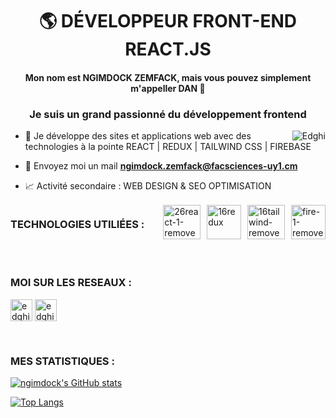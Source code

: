 <h1 align="center">🌎 DÉVELOPPEUR FRONT-END REACT.JS 
<!--     <img src="https://raw.githubusercontent.com/MartinHeinz/MartinHeinz/master/wave.gif" width="30px"> -->
</h1>
<h4 align="center">Mon nom est NGIMDOCK ZEMFACK, mais vous pouvez simplement m'appeller DAN 🐻
<h3 align="center">Je suis un grand passionné du développement frontend</h3>
<p><img align="right" src="https://github.com/Adam-pw/Adam-pw/blob/main/animation_500_kxa883sd.gif" alt="Edghi" /></p>

- 🌳 Je développe des sites et applications web avec des technologies à la pointe REACT | REDUX | TAILWIND CSS | FIREBASE

- 📩 Envoyez moi un mail **ngimdock.zemfack@facsciences-uy1.cm**

- 📈 Activité secondaire : WEB DESIGN & SEO OPTIMISATION
 
<div style="display: flex; justify-content: space-between; align-items: center">
  <h3 align="left">TECHNOLOGIES UTILIÉES :</h3>
  <img src="https://i.ibb.co/jM9qhbC/26react-1-removebg-preview-1.png" alt="26react-1-removebg-preview-1" style="display: inline-block; margin-left: 20px;" border="0" height="55" width="60">
  <img src="https://i.ibb.co/HH2PFD7/16redux.png" alt="16redux" border="0" height="55" width="55">
  <img src="https://i.ibb.co/Q9X4q5W/16tailwind-removebg-preview.png" alt="16tailwind-removebg-preview" border="0" height="55" width="60">
 <img src="https://i.ibb.co/JBcGbFv/fire-1-removebg-preview.png" alt="fire-1-removebg-preview" border="0" height="55" width="55">
</div>
<br>

<br>
<h3 align="left">MOI SUR LES RESEAUX :</h3>
<p align="left">
  <a href="https://www.linkedin.com/in/ngimdock-zemfack/" target="blank"><img align="center"
      src="https://raw.githubusercontent.com/rahuldkjain/github-profile-readme-generator/master/src/images/icons/Social/linked-in-alt.svg"
      alt="edghi" height="35" width="35" /></a>
   <a href="https://twitter.com/NZemfack" target="blank"><img align="center"
      src="https://raw.githubusercontent.com/rahuldkjain/github-profile-readme-generator/master/src/images/icons/Social/twitter.svg"
      alt="edghi" height="35" width="35" /></a>
</p>
<br>

<h3>MES STATISTIQUES :</h3>

[![ngimdock's GitHub stats](https://github-readme-stats.vercel.app/api?username=ngimdock&count_private=true&show_icons=true&theme=dark)](https://github.com/Edmond22-prog/github-readme-stats)

[![Top Langs](https://github-readme-stats.vercel.app/api/top-langs/?username=ngimdock&theme=prussian)](https://github.com/Edmond22-prog/github-readme-stats)


